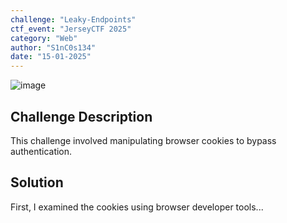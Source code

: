 ```yaml
---
challenge: "Leaky-Endpoints"
ctf_event: "JerseyCTF 2025"
category: "Web"
author: "S1nC0s134"
date: "15-01-2025"
---
```


![image](https://github.com/user-attachments/assets/1c084c01-ee75-4490-9baf-7469978bd88d)

## Challenge Description
This challenge involved manipulating browser cookies to bypass authentication.




## Solution
First, I examined the cookies using browser developer tools...
